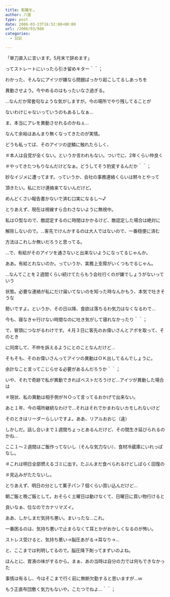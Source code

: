 ```yaml
---
title: 転職を…
author: 八雲
type: post
date: 2006-03-23T16:52:08+00:00
url: /2006/03/988
categories:
  - 日記

---
```

「単刀直入に言います。5月末で辞めます」
  
ってストレートにいったら引き留めキター＾＾；
  
わかった、そんなにアイツが嫌なら問題ばっかり起こしてるしあっちを
  
異動させよう。今やめるのはもったいなさ過ぎる。

…なんだか常套句なような気がしますが。今の場所でやり残してることが
  
ないわけじゃないっていうのもあるしなぁ…
  
ま、本当にアレを異動させれるのかねぇ…

なんて余裕はあんまり無くなってきたのが実情。
  
どうも私ってば、そのアイツの逆鱗に触れたらしく、
  
＃本人は自覚が全くない。というか言われもない。ついでに、2年くらい仲良く
  
＃やってきたつもりなんだけどなぁ。どうしてそう豹変するんだか＾＾；
  
妙なイジメに遭ってます。っていうか、会社の事務連絡くらいは黙々とやって
  
頂きたい。私にだけ連絡来てないんだけど。
  
めんどくさい報告書かないで済む口実になるし～♪
  
とりあえず、現在は視線すら合わさないように無視中。
  
私はＯ型なので、敵認定するのに時間はかかるけど、敵認定した場合は絶対に
  
解除しないので。…客先でけんかするのは大人ではないので、一番穏便に済む
  
方法はこれしか無いだろうと思ってる。

…で、有給がそのアイツを通さないと出来ないようになってるじゃんか。
  
ああ。有給とれないのか。っていうか、実務上支障がいくつもでるじゃん。
  
…なんてことを２週間くらい続けてたらもう会社行くのが嫌でしょうがないっていう
  
状態。必要な連絡が私にだけ届いてないのを知った時なんかもう、本気で吐きそうな
  
勢いですよ。というか、その日以降、食欲は落ちるわ気力はなくなるわで…
  
今も、寝なきゃ行けない時間なのに吐き気がして寝れなかったり＾＾；

で、冒頭につながるわけです。４月３日に客先のお偉いさんとアポを取って、そのとき
  
に同席して、不仲を訴えるようにとのことなんだけど…
  
そもそも、そのお偉いさんってアイツの異動はＯＫ出してるんでしょうに。
  
余計なこと言ってこじらせる必要があるんだろうか＾＾；
  
いや、それで奇跡で私が異動できればベストだろうけど…アイツが異動した場合は
  
＃現状、私の異動は相手側がＮＯって言ってるおかげで出来ない。
  
あと１年、今の場所継続なわけで…それはそれでかまわないカモしれないけど
  
そのときはリーダーらしいですよ。ああ、リアルおおじ（違）

しかしだ。話し合いまで１週間ちょっとあるんだけど、その間生き延びられるのかね…
  
ここ１～２週間はご飯作ってないし（そんな気力ない）、食材冷蔵庫にいれっぱなし。
  
＃これは明日全部燃えるゴミに出す。たぶんまだ食べられるけどしばらく回復の
  
＃見込みがたたないし。
  
とりあえず、明日の分として菓子パン７個くらい買い込んだけど…
  
朝ご飯と晩ご飯として。おそらく土曜日は動けなくて、日曜日に買い物行けると
  
良いなぁ、位なのでカナリマズイ。

ああ、しかしまだ気持ち悪い。まいったな…これ。
  
一番困るのは、気持ち悪いで止まらなくて耳とかがおかしくなるのが怖い。
  
ストレス受けると、気持ち悪い→脳圧あがる→耳なり→…
  
と、ここまでは判明してるので。脳圧降下剤ってまずいのよね。
  
ほんとに、胃液の味がするから。まぁ、あの当時は自分の力では何もできなかった
  
事情は有るし、今はそこまで行く前に無断欠勤すると思いますが…ｗ

もう正直布団敷く気力もないや。こたつでねよ…＾＾；